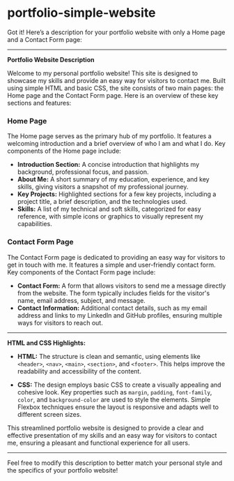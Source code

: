 # portfolio-simple-website
Got it! Here’s a description for your portfolio website with only a Home page and a Contact Form page:

---

**Portfolio Website Description**

Welcome to my personal portfolio website! This site is designed to showcase my skills and provide an easy way for visitors to contact me. Built using simple HTML and basic CSS, the site consists of two main pages: the Home page and the Contact Form page. Here is an overview of these key sections and features:

### Home Page
The Home page serves as the primary hub of my portfolio. It features a welcoming introduction and a brief overview of who I am and what I do. Key components of the Home page include:

- **Introduction Section:** A concise introduction that highlights my background, professional focus, and passion.
- **About Me:** A short summary of my education, experience, and key skills, giving visitors a snapshot of my professional journey.
- **Key Projects:** Highlighted sections for a few key projects, including a project title, a brief description, and the technologies used.
- **Skills:** A list of my technical and soft skills, categorized for easy reference, with simple icons or graphics to visually represent my capabilities.

### Contact Form Page
The Contact Form page is dedicated to providing an easy way for visitors to get in touch with me. It features a simple and user-friendly contact form. Key components of the Contact Form page include:

- **Contact Form:** A form that allows visitors to send me a message directly from the website. The form typically includes fields for the visitor's name, email address, subject, and message.
- **Contact Information:** Additional contact details, such as my email address and links to my LinkedIn and GitHub profiles, ensuring multiple ways for visitors to reach out.

---

**HTML and CSS Highlights:**

- **HTML:** The structure is clean and semantic, using elements like `<header>`, `<nav>`, `<main>`, `<section>`, and `<footer>`. This helps improve the readability and accessibility of the content.
  
- **CSS:** The design employs basic CSS to create a visually appealing and cohesive look. Key properties such as `margin`, `padding`, `font-family`, `color`, and `background-color` are used to style the elements. Simple Flexbox techniques ensure the layout is responsive and adapts well to different screen sizes.

This streamlined portfolio website is designed to provide a clear and effective presentation of my skills and an easy way for visitors to contact me, ensuring a pleasant and functional experience for all users.

---

Feel free to modify this description to better match your personal style and the specifics of your portfolio website!
